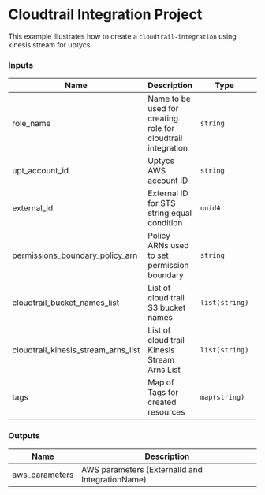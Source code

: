 # Cloudtrail Integration Project

This example illustrates how to create a `cloudtrail-integration` using kinesis stream for uptycs.

<!-- BEGINNING OF PRE-COMMIT-TERRAFORM DOCS HOOK -->

### Inputs

| Name                                | Description                                                  | Type           | Default                                                                                                                      | Required |
| ----------------------------------- | ------------------------------------------------------------ | -------------- | ---------------------------------------------------------------------------------------------------------------------------- | -------- |
| role_name                           | Name to be used for creating role for cloudtrail integration | `string`       | `UptycsIntegration-cloudtrailKinesis`                                                                                        | Optional |
| upt_account_id                      | Uptycs AWS account ID                                        | `string`       |                                                                                                                              | Yes      |
| external_id                         | External ID for STS string equal condition                   | `uuid4`        | `"6bf64888-6e43-4003-9f1b-37181efcf3c2"`                                                                                     | Optional |
| permissions_boundary_policy_arn     | Policy ARNs used to set permission boundary                  | `string`       | `""`                                                                                                                         | Optional |
| cloudtrail_bucket_names_list        | List of cloud trail S3 bucket names                          | `list(string)` | `[]`                                                                                                                         | Optional |
| cloudtrail_kinesis_stream_arns_list | List of cloud trail Kinesis Stream Arns List                 | `list(string)` | `["arn:aws:kinesis:us-east-1:123456789012:stream/log-stream1", "arn:aws:kinesis:us-west-2:123456789012:stream/log-stream2"]` | Optional |
| tags                                | Map of Tags for created resources                            | `map(string)`  | `{ "cloudtrailIntegrationType" : "kinesisStream" }`                                                                          | Optional |

### Outputs

| Name           | Description                                     |
| -------------- | ----------------------------------------------- |
| aws_parameters | AWS parameters (ExternalId and IntegrationName) |

<!-- END OF PRE-COMMIT-TERRAFORM DOCS HOOK -->
